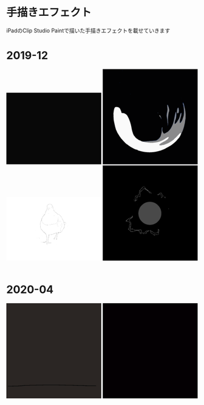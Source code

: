 # 手描きエフェクト
iPadのClip Studio Paintで描いた手描きエフェクトを載せていきます


# 2019-12
<img width = 250px, src = "images/2019-12/bubble.gif">
<img width = 250px, src = "images/2019-12/liquid.gif">
<img width = 250px, src = "images/2019-12/pigeon.gif">
<img width = 250px, src = "images/2019-12/thunder_ball.gif">
<br>
<br>

# 2020-04
<img width = 250px, src = "images/2020-04/thunder.gif">
<img width = 250px, src = "images/2020-04/persona5_fire.gif">

